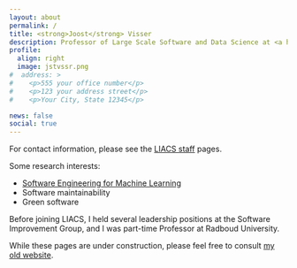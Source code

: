 ```yaml
---
layout: about
permalink: /
title: <strong>Joost</strong> Visser
description: Professor of Large Scale Software and Data Science at <a href="https://liacs.leidenuniv.nl/">LIACS</a>, Leiden University, The Netherlands.
profile:
  align: right
  image: jstvssr.png
#  address: >
#    <p>555 your office number</p>
#    <p>123 your address street</p>
#    <p>Your City, State 12345</p>

news: false
social: true
---
```


For contact information, please see the [LIACS staff](https://www.universiteitleiden.nl/en/staffmembers/joost-visser) pages.

Some research interests:

* [Software Engineering for Machine Learning](https://se-ml.github.io/)
* Software maintainability
* Green software

Before joining LIACS, I held several leadership positions at the Software Improvement Group, and I was part-time Professor at Radboud University.

While these pages are under construction, please feel free to consult [my old website](https://www.cs.ru.nl/J.Visser/).


